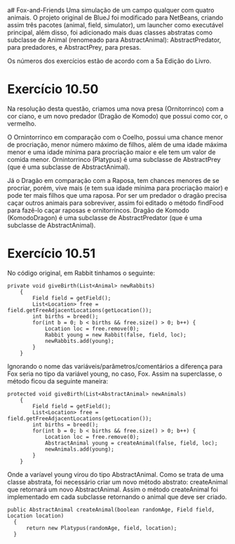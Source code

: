  a# Fox-and-Friends
Uma simulação de um campo qualquer com quatro animais. O projeto original de BlueJ foi modificado para NetBeans, criando assim três pacotes (animal, field, simulator), um launcher como executável principal, além disso, foi adicionado mais duas classes abstratas como subclasse de Animal (renomeado para AbstractAnimal): AbstractPredator, para predadores, e AbstractPrey, para presas.

Os números dos exercícios estão de acordo com a 5a Edição do Livro.

# Exercício 10.50
Na resolução desta questão, criamos uma nova presa (Ornitorrinco) com a cor ciano, e um novo predador (Dragão de Komodo) que possui como cor, o vermelho. 

O Ornintorrinco em comparação com o Coelho, possui uma chance menor de procriação, menor número máximo de filhos, além de uma idade máxima menor e uma idade mínima para procriação maior e ele tem um valor de comida menor. Ornintorrinco (Platypus) é uma subclasse de AbstractPrey (que é uma subclasse de AbstractAnimal).

Já o Dragão em comparação com a Raposa, tem chances menores de se procriar, porém, vive mais (e tem sua idade mínima para procriação maior) e pode ter mais filhos que uma raposa. Por ser um predador o dragão precisa caçar outros animais para sobreviver, assim foi editado o método findFood para fazê-lo caçar raposas e ornitorrincos. Dragão de Komodo (KomodoDragon) é uma subclasse de AbstractPredator (que é uma subclasse de AbstractAnimal).

# Exercício 10.51 
No código original, em Rabbit tinhamos o seguinte:
```
private void giveBirth(List<Animal> newRabbits)
    {
        Field field = getField();
        List<Location> free = field.getFreeAdjacentLocations(getLocation());
        int births = breed();
        for(int b = 0; b < births && free.size() > 0; b++) {
            Location loc = free.remove(0);
            Rabbit young = new Rabbit(false, field, loc);
            newRabbits.add(young);
        }
    }
```
Ignorando o nome das variáveis/parâmetros/comentários a diferença para Fox seria no tipo da variável young, no caso, Fox. Assim na superclasse, o método ficou da seguinte maneira:
```
protected void giveBirth(List<AbstractAnimal> newAnimals)
    {
        Field field = getField();
        List<Location> free = field.getFreeAdjacentLocations(getLocation());
        int births = breed();
        for(int b = 0; b < births && free.size() > 0; b++) {
            Location loc = free.remove(0);
            AbstractAnimal young = createAnimal(false, field, loc);
            newAnimals.add(young);
        }
    }
```  
  Onde a varíavel young virou do tipo AbstractAnimal. Como se trata de uma classe abstrata, foi necessário criar um novo método abstrato: createAnimal que retornará um novo AbstractAnimal. Assim o método createAnimal foi implementado em cada subclasse retornando o animal que deve ser criado. 
  ```
  public AbstractAnimal createAnimal(boolean randomAge, Field field, Location location)
    {
        return new Platypus(randomAge, field, location);
    }
